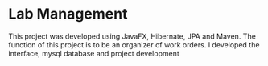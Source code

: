 # Lab Management

This project was developed using JavaFX, Hibernate, JPA and Maven. The function of this project is to be an organizer of work orders. 
I developed the interface, mysql database and project development
